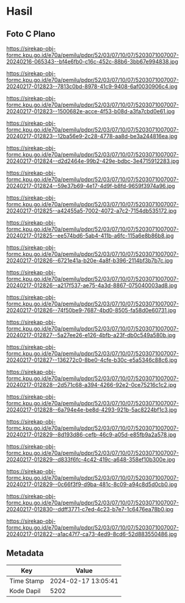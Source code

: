 # Hasil

## Foto C Plano

https://sirekap-obj-formc.kpu.go.id/e70a/pemilu/pdpr/52/03/07/10/07/5203071007007-20240216-065343--bf4e6fb0-c16c-452c-88b6-3bb67e994838.jpg

https://sirekap-obj-formc.kpu.go.id/e70a/pemilu/pdpr/52/03/07/10/07/5203071007007-20240217-012823--7813c0bd-8978-41c9-9408-6af0030906c4.jpg

https://sirekap-obj-formc.kpu.go.id/e70a/pemilu/pdpr/52/03/07/10/07/5203071007007-20240217-012823--1500682e-acce-4f53-b08d-a3fa7cbd0e61.jpg

https://sirekap-obj-formc.kpu.go.id/e70a/pemilu/pdpr/52/03/07/10/07/5203071007007-20240217-012823--12ba56e9-2c28-4778-aa8d-be3a244816ea.jpg

https://sirekap-obj-formc.kpu.go.id/e70a/pemilu/pdpr/52/03/07/10/07/5203071007007-20240217-012824--d2d2464e-99b2-429e-bdbc-3e4715912283.jpg

https://sirekap-obj-formc.kpu.go.id/e70a/pemilu/pdpr/52/03/07/10/07/5203071007007-20240217-012824--59e37b69-4e17-4d9f-b8fd-9659f3974a96.jpg

https://sirekap-obj-formc.kpu.go.id/e70a/pemilu/pdpr/52/03/07/10/07/5203071007007-20240217-012825--a42455a5-7002-4072-a7c2-7154db535172.jpg

https://sirekap-obj-formc.kpu.go.id/e70a/pemilu/pdpr/52/03/07/10/07/5203071007007-20240217-012825--ee574bd6-5ab4-411b-a6fc-115a6e8b86b8.jpg

https://sirekap-obj-formc.kpu.go.id/e70a/pemilu/pdpr/52/03/07/10/07/5203071007007-20240217-012826--6721e41a-b20e-4a8f-b396-2114bf3b7b7c.jpg

https://sirekap-obj-formc.kpu.go.id/e70a/pemilu/pdpr/52/03/07/10/07/5203071007007-20240217-012826--a217f537-ae75-4a3d-8867-075040003ad8.jpg

https://sirekap-obj-formc.kpu.go.id/e70a/pemilu/pdpr/52/03/07/10/07/5203071007007-20240217-012826--74f50be9-7687-4bd0-8505-fa58d0e60731.jpg

https://sirekap-obj-formc.kpu.go.id/e70a/pemilu/pdpr/52/03/07/10/07/5203071007007-20240217-012827--5a27ee26-e126-4bfb-a23f-db0c549a580b.jpg

https://sirekap-obj-formc.kpu.go.id/e70a/pemilu/pdpr/52/03/07/10/07/5203071007007-20240217-012827--136272c0-8be0-4cfe-b30c-e5a5346c88c6.jpg

https://sirekap-obj-formc.kpu.go.id/e70a/pemilu/pdpr/52/03/07/10/07/5203071007007-20240217-012828--2d571c68-a394-4266-92e2-0ce75216c1c2.jpg

https://sirekap-obj-formc.kpu.go.id/e70a/pemilu/pdpr/52/03/07/10/07/5203071007007-20240217-012828--6a794e4e-be8d-4293-921b-5ac8224bf1c3.jpg

https://sirekap-obj-formc.kpu.go.id/e70a/pemilu/pdpr/52/03/07/10/07/5203071007007-20240217-012829--8d193d86-cefb-46c9-a05d-e85fb9a2a578.jpg

https://sirekap-obj-formc.kpu.go.id/e70a/pemilu/pdpr/52/03/07/10/07/5203071007007-20240217-012829--d833f6fc-4c42-419c-a648-358ef10b300e.jpg

https://sirekap-obj-formc.kpu.go.id/e70a/pemilu/pdpr/52/03/07/10/07/5203071007007-20240217-012829--0c66f3f9-d9ba-481c-8c09-a94c8d5d0cb0.jpg

https://sirekap-obj-formc.kpu.go.id/e70a/pemilu/pdpr/52/03/07/10/07/5203071007007-20240217-012830--ddff3771-c7ed-4c23-b7e7-1c6476ea78b0.jpg

https://sirekap-obj-formc.kpu.go.id/e70a/pemilu/pdpr/52/03/07/10/07/5203071007007-20240217-012822--a1ac47f7-ca73-4ed9-8cd6-52d883550486.jpg


## Metadata

| Key        | Value               |
| ---------- | ------------------- |
| Time Stamp | 2024-02-17 13:05:41 |
| Kode Dapil | 5202                |



